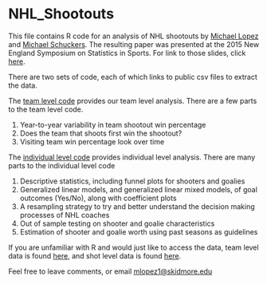 # NHL_Shootouts

This file contains R code for an analysis of NHL shootouts by [Michael Lopez](statsbylopez.com) and [Michael Schuckers](http://statsportsconsulting.com/). The resulting paper was presented at the 2015 New England Symposium on Statistics in Sports. For link to those slides, click [here](www.slides.com). 

There are two sets of code, each of which links to public csv files to extract the data. 

The [team level code](https://github.com/statsbylopez/NHL_Shootouts/blob/master/TeamCode.R) provides our team level analysis. There are a few parts to the team level code.

1. Year-to-year variability in team shootout win percentage
2. Does the team that shoots first win the shootout?
3. Visiting team win percentage look over time

The [individual level code](https://github.com/statsbylopez/NHL_Shootouts/blob/master/IndividualCode.R) provides individual level analysis. There are many parts to the individual level code

1. Descriptive statistics, including funnel plots for shooters and goalies
2. Generalized linear models, and generalized linear mixed models, of goal outcomes (Yes/No), along with coefficient plots
3. A resampling strategy to try and better understand the decision making processes of NHL coaches
4. Out of sample testing on shooter and goalie characteristics
5. Estimation of shooter and goalie worth using past seasons as guidelines

If you are unfamiliar with R and would just like to access the data, team level data is found [here](https://docs.google.com/spreadsheets/d/1oXhcXE4N5MUqv9VifxTXvPjnfhwPGtZTZxvinzyn6OM/pub?output=csv), and shot level data is found [here](https://docs.google.com/spreadsheets/d/1SAByAftxLi8ozisTwERn-IOmHxmksWNqV1tAv2KJlYo/pub?output=csv). 

Feel free to leave comments, or email mlopez1@skidmore.edu
